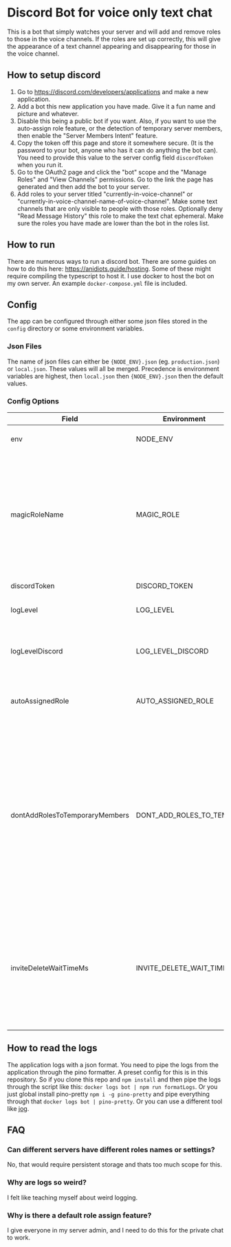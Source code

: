 Discord Bot for voice only text chat
====================================
This is a bot that simply watches your server and will add and remove roles to those in the voice channels. If the roles are set up correctly, this will give the appearance of a text channel appearing and disappearing for those in the voice channel.

How to setup discord
--------------------
1. Go to https://discord.com/developers/applications and make a new application.
2. Add a bot this new application you have made. Give it a fun name and picture and whatever.
3. Disable this being a public bot if you want. Also, if you want to use the auto-assign role feature, or the detection of temporary server members, then enable the "Server Members Intent" feature.
4. Copy the token off this page and store it somewhere secure. (It is the password to your bot, anyone who has it can do anything the bot can). You need to provide this value to the server config field `discordToken` when you run it.
5. Go to the OAuth2 page and click the "bot" scope and the "Manage Roles" and "View Channels" permissions. Go to the link the page has generated and then add the bot to your server.
6. Add roles to your server titled "currently-in-voice-channel" or "currently-in-voice-channel-name-of-voice-channel".
Make some text channels that are only visible to people with those roles. Optionally deny "Read Message History" this role to make the text chat ephemeral.
Make sure the roles you have made are lower than the bot in the roles list.

How to run
----------
There are numerous ways to run a discord bot. There are some guides on how to do this here: https://anidiots.guide/hosting. Some of these might require compiling the typescript to host it.
I use docker to host the bot on my own server. An example `docker-compose.yml` file is included.

Config
------
The app can be configured through either some json files stored in the `config` directory or some environment variables.

### Json Files
The name of json files can either be `{NODE_ENV}.json` (eg. `production.json`) or `local.json`. These values will all be merged. Precedence is environment variables are highest, then `local.json` then `{NODE_ENV}.json` then the default values.

### Config Options
|Field|Environment|Description|Format|Default|
|-|-|-|-|-|
|env|NODE_ENV|The application environment.|production,development,test|development|
|magicRoleName|MAGIC_ROLE|Name of the role that discord assigns when joining voice channel. This field is always stripped of case and any non-alpha characters.|case-insensitive-and-alpha-only|currentlyinvoicechannel|
|discordToken|DISCORD_TOKEN|Discord bot token.|string||
|logLevel|LOG_LEVEL|Level of logs to print to stdout.|fatal,error,warn,info,debug,trace|debug|
|logLevelDiscord|LOG_LEVEL_DISCORD|Level of logs to print to stdout for the discord library components.|fatal,error,warn,info,debug,trace|info|
|autoAssignedRole|AUTO_ASSIGNED_ROLE|Role that everyone that joins gets assigned.|string (nullable)||
|dontAddRolesToTemporaryMembers|DONT_ADD_ROLES_TO_TEMP|Prevents from adding roles to members that we assume are temporary. Temporary members become permanent if they have roles, so we need to do this. However this is significant overhead and it is also a bit of guesswork.|boolean|true|
|inviteDeleteWaitTimeMs|INVITE_DELETE_WAIT_TIME|Time to wait after an invite is deleted before deleting it from cache. This delay allows determining which invite was used on use join events.|nat|500|

How to read the logs
--------------------
The application logs with a json format. You need to pipe the logs from the application through the pino formatter. A preset config for this is in this repository. So if you clone this repo and `npm install` and then pipe the logs through the script like this: `docker logs bot | npm run formatLogs`.
Or you just global install pino-pretty `npm i -g pino-pretty` and pipe everything through that `docker logs bot | pino-pretty`.
Or you can use a different tool like [jog](https://github.com/qiangyt/jog).

FAQ
---
### Can different servers have different roles names or settings?
No, that would require persistent storage and thats too much scope for this.
### Why are logs so weird?
I felt like teaching myself about weird logging.
### Why is there a default role assign feature?
I give everyone in my server admin, and I need to do this for the private chat to work.